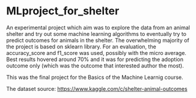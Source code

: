 # MLproject_for_shelter

An experimental project which aim was to explore the data from an animal shelter and try out some machine learning algorithms to eventually try to predict outcomes for animals in the shelter. 
The overwhelming majority of the project is based on sklearn library. For an evaluation, the accuracy_score and f1_score was used, possibly with the micro average. Best results hovered around 70% and it was for predicting the adoption outcome only (which was the outcome that interested author the most).

This was the final project for the Basics of the Machine Learnig course.

The dataset source: https://www.kaggle.com/c/shelter-animal-outcomes
